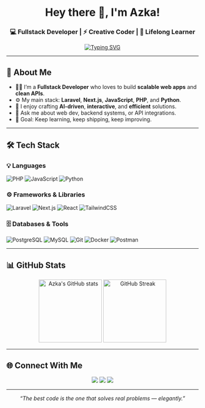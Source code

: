 <!-- Banner -->
<h1 align="center">Hey there 👋, I'm Azka!</h1>
<h3 align="center">💻 Fullstack Developer | ⚡ Creative Coder | 🌱 Lifelong Learner</h3>

<p align="center">
  <a href="https://github.com/azkbrqlna">
    <img src="https://readme-typing-svg.demolab.com?font=Fira+Code&size=22&duration=3000&pause=1000&color=00C6FF&center=true&vCenter=true&width=440&lines=Building+cool+things+with+code;Fullstack+Developer+from+Indonesia;Laravel+%26+Next.js+enthusiast;Always+learning+new+stuff+🚀" alt="Typing SVG" />
  </a>
</p>

---

## 🧠 About Me
- 🧑‍💻 I’m a **Fullstack Developer** who loves to build **scalable web apps** and **clean APIs**.  
- ⚙️ My main stack: **Laravel**, **Next.js**, **JavaScript**, **PHP**, and **Python**.  
- 🧩 I enjoy crafting **AI-driven**, **interactive**, and **efficient** solutions.  
- 💬 Ask me about web dev, backend systems, or API integrations.  
- 🎯 Goal: Keep learning, keep shipping, keep improving.  

---

## 🛠️ Tech Stack

### 💡 Languages
![PHP](https://img.shields.io/badge/PHP-777BB4?style=flat&logo=php&logoColor=white)
![JavaScript](https://img.shields.io/badge/JavaScript-F7DF1E?style=flat&logo=javascript&logoColor=black)
![Python](https://img.shields.io/badge/Python-3776AB?style=flat&logo=python&logoColor=white)

### ⚙️ Frameworks & Libraries
![Laravel](https://img.shields.io/badge/Laravel-FF2D20?style=flat&logo=laravel&logoColor=white)
![Next.js](https://img.shields.io/badge/Next.js-000000?style=flat&logo=nextdotjs&logoColor=white)
![React](https://img.shields.io/badge/React-20232A?style=flat&logo=react&logoColor=61DAFB)
![TailwindCSS](https://img.shields.io/badge/TailwindCSS-38B2AC?style=flat&logo=tailwindcss&logoColor=white)

### 🗄️ Databases & Tools
![PostgreSQL](https://img.shields.io/badge/PostgreSQL-336791?style=flat&logo=postgresql&logoColor=white)
![MySQL](https://img.shields.io/badge/MySQL-005C84?style=flat&logo=mysql&logoColor=white)
![Git](https://img.shields.io/badge/Git-F05032?style=flat&logo=git&logoColor=white)
![Docker](https://img.shields.io/badge/Docker-2496ED?style=flat&logo=docker&logoColor=white)
![Postman](https://img.shields.io/badge/Postman-FF6C37?style=flat&logo=postman&logoColor=white)

---

## 📊 GitHub Stats
<p align="center">
  <img src="https://github-readme-stats.vercel.app/api?username=azkbrqlna&show_icons=true&theme=tokyonight" alt="Azka's GitHub stats" height="165" />
  <img src="https://github-readme-streak-stats.herokuapp.com/?user=azkbrqlna&theme=tokyonight" alt="GitHub Streak" height="165" />
</p>

---

## 🌐 Connect With Me
<p align="center">
  <a href="https://github.com/azkbrqlna"><img src="https://img.shields.io/badge/GitHub-171515?style=for-the-badge&logo=github&logoColor=white"/></a>
  <a href="https://linkedin.com/in/azkbrqlna"><img src="https://img.shields.io/badge/LinkedIn-0077B5?style=for-the-badge&logo=linkedin&logoColor=white"/></a>
  <a href="mailto:azkbrqlna@gmail.com"><img src="https://img.shields.io/badge/Email-D14836?style=for-the-badge&logo=gmail&logoColor=white"/></a>
</p>

---

<p align="center">
  <i>“The best code is the one that solves real problems — elegantly.”</i>
</p>

